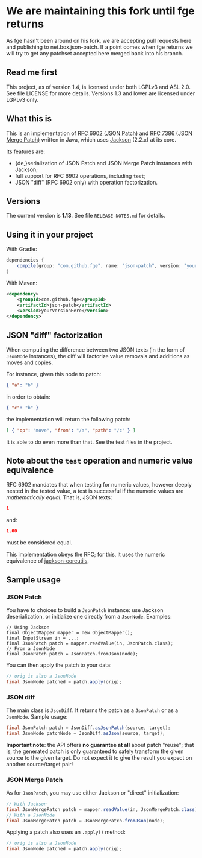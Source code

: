 # We are maintaining this fork until fge returns 
As fge hasn't been around on his fork, we are accepting pull requests here and publishing to net.box.json-patch.  If a point comes when fge returns we will try to get any patchset accepted here merged back into his branch.

## Read me first

This project, as of version 1.4, is licensed under both LGPLv3 and ASL 2.0. See
file LICENSE for more details. Versions 1.3 and lower are licensed under LGPLv3
only.

## What this is

This is an implementation of [RFC 6902 (JSON Patch)](http://tools.ietf.org/html/rfc6902) and [RFC
7386 (JSON
Merge Patch)](http://tools.ietf.org/html/rfc7386) written in Java,
which uses [Jackson](https://github.com/FasterXML/jackson-databind) (2.2.x) at its core.

Its features are:

* {de,}serialization of JSON Patch and JSON Merge Patch instances with Jackson;
* full support for RFC 6902 operations, including `test`;
* JSON "diff" (RFC 6902 only) with operation factorization.

## Versions

The current version is **1.13**. See file `RELEASE-NOTES.md` for details.

## Using it in your project

With Gradle:

```groovy
dependencies {
    compile(group: "com.github.fge", name: "json-patch", version: "yourVersionHere");
}
```

With Maven:

```xml
<dependency>
    <groupId>com.github.fge</groupId>
    <artifactId>json-patch</artifactId>
    <version>yourVersionHere</version>
</dependency>
```

## JSON "diff" factorization

When computing the difference between two JSON texts (in the form of `JsonNode` instances), the diff
will factorize value removals and additions as moves and copies.

For instance, given this node to patch:

```json
{ "a": "b" }
```

in order to obtain:

```json
{ "c": "b" }
```

the implementation will return the following patch:

```json
[ { "op": "move", "from": "/a", "path": "/c" } ]
```

It is able to do even more than that. See the test files in the project.

## Note about the `test` operation and numeric value equivalence

RFC 6902 mandates that when testing for numeric values, however deeply nested in the tested value,
a test is successful if the numeric values are _mathematically equal_. That is, JSON texts:

```json
1
```

and:

```json
1.00
```

must be considered equal.

This implementation obeys the RFC; for this, it uses the numeric equivalence of
[jackson-coreutils](https://github.com/fge/jackson-coreutils).

## Sample usage

### JSON Patch

You have to choices to build a `JsonPatch` instance: use Jackson deserialization, or initialize one
directly from a `JsonNode`. Examples:

```
// Using Jackson
final ObjectMapper mapper = new ObjectMapper();
final InputStream in = ...;
final JsonPatch patch = mapper.readValue(in, JsonPatch.class);
// From a JsonNode
final JsonPatch patch = JsonPatch.fromJson(node);
```

You can then apply the patch to your data:

```java
// orig is also a JsonNode
final JsonNode patched = patch.apply(orig);
```

### JSON diff

The main class is `JsonDiff`. It returns the patch as a `JsonPatch` or as a `JsonNode`. Sample usage:

```java
final JsonPatch patch = JsonDiff.asJsonPatch(source, target);
final JsonNode patchNode = JsonDiff.asJson(source, target);
```

**Important note**: the API offers **no guarantee at all** about patch "reuse";
that is, the generated patch is only guaranteed to safely transform the given
source to the given target. Do not expect it to give the result you expect on
another source/target pair!

### JSON Merge Patch

As for `JsonPatch`, you may use either Jackson or "direct" initialization:

```java
// With Jackson
final JsonMergePatch patch = mapper.readValue(in, JsonMergePatch.class);
// With a JsonNode
final JsonMergePatch patch = JsonMergePatch.fromJson(node);
```

Applying a patch also uses an `.apply()` method:

```java
// orig is also a JsonNode
final JsonNode patched = patch.apply(orig);
```

